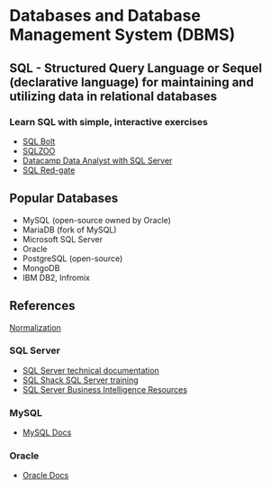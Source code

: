 # Databases and Database Management System (DBMS)

## SQL - Structured Query Language or Sequel (declarative language) for maintaining and utilizing data in relational databases
### Learn SQL with simple, interactive exercises
- [SQL Bolt](https://sqlbolt.com/)
- [SQLZOO](https://sqlzoo.net/)
- [Datacamp Data Analyst with SQL Server](https://learn.datacamp.com/career-tracks/data-analyst-with-sql-server)
- [SQL Red-gate](https://www.red-gate.com/simple-talk/sql/)

## Popular Databases
- MySQL (open-source owned by Oracle)
- MariaDB (fork of MySQL)
- Microsoft SQL Server
- Oracle
- PostgreSQL (open-source)
- MongoDB
- IBM DB2, Infromix

## References
[Normalization](https://beginnersbook.com/2015/05/normalization-in-dbms/)

### SQL Server
- [SQL Server technical documentation](https://docs.microsoft.com/en-us/sql/sql-server/?view=sql-server-ver15)
- [SQL Shack SQL Server training](https://www.sqlshack.com/sql-server-training/)
- [SQL Server Business Intelligence Resources](https://www.mssqltips.com/sql-server-business-intelligence-resources/)

### MySQL
- [MySQL Docs](https://dev.mysql.com/doc/refman/8.0/en/select.html)
### Oracle
- [Oracle Docs](https://docs.oracle.com/cd/B28359_01/server.111/b28286/toc.htm)



  
